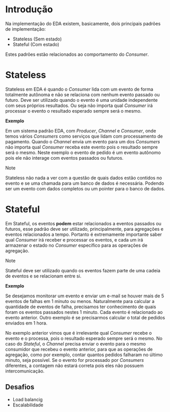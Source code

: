 # Introdução

Na implementação do EDA existem, basicamente, dois principais padrões de implementação:

- Stateless (Sem estado)
- Stateful (Com estado)

Estes padrões estão relacionados ao comportamento do _Consumer_.

# Stateless

Stateless em EDA é quando o _Consumer_ lida com um evento de forma totalmente autônoma e não se relaciona com nenhum evento passado ou futuro. Deve ser utilizado quando o evento é uma unidade independente com seus próprios resultados. Ou seja não importa qual _Consumer_ irá processar o evento o resultado esperado sempre será o mesmo. 

**Exemplo**

Em um sistema padrão EDA, com _Producer_, _Channel_ e _Consumer_, onde temos vários _Consumers_ como serviços que lidam com processamento de pagamento. Quando o _Channel_ envia um evento para um dos _Consumers_ não importa qual _Consumer_ receba este evento pois o resultado sempre será o mesmo. Neste exemplo o evento de pedido é um evento autônomo pois ele não interage com eventos passados ou futuros. 

>[!Note]
>Stateless não nada a ver com a questão de quais dados estão contidos no evento e se uma chamada para um banco de dados é necessária. Podendo ser um evento com dados completos ou um pointer para o banco de dados.

# Stateful

Em Stateful, os eventos **podem** estar relacionados a eventos passados ou futuros, esse padrão deve ser utilizado, principalmente, para agregações e eventos relacionados a tempo. Portanto é extremamente importante saber qual _Consumer_ irá receber e processar os eventos, e cada um irá armazenar o estado no _Consumer_ específico para as operações de agregação. 

>[!Note]
>Stateful deve ser utilizado quando os eventos fazem parte de uma cadeia de eventos e se relacionam entre si. 

**Exemplo**

Se desejamos monitorar um evento e enviar um e-mail se houver mais de 5 eventos de falhas em 1 minuto ou menos. Naturalmente para calcular a quantidade de eventos de falha, precisamos ter conhecimento de quais foram os eventos passados nestes 1 minuto. Cada evento é relacionado ao evento anterior. Outro exemplo é se precisarmos calcular o total de pedidos enviados em 1 hora. 

No exemplo anterior vimos que é irrelevante qual _Consumer_ recebe o evento e o processa, pois o resultado esperado sempre será o mesmo. No caso do _Stateful_, o _Channel_ precisa enviar o evento para o mesmo consumidor que recebeu o evento anterior, para que as operações de agregação, como por exemplo, contar quantos pedidos falharam no último minuto, seja possível. Se o evento for processado por _Consumers_ diferentes, a contagem não estará correta pois eles não possuem intercomunicação. 

## Desafios

- Load balancig
- Escalabilidade

